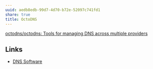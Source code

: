 ```yaml
---
uuid: aedb8edb-99d7-4d70-b72e-52097c741fd1
share: true
title: OctoDNS
---
```

[octodns/octodns: Tools for managing DNS across multiple providers](https://github.com/octodns/octodns)


## Links

* [DNS Software](../2c9f7ecb-2eff-454f-b452-f99c16c99243)